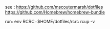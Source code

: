 see :
https://github.com/mscoutermarsh/dotfiles
https://github.com/Homebrew/homebrew-bundle

run: 
env RCRC=$HOME/dotfiles/rcrc rcup -v
